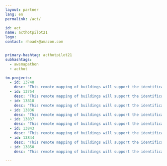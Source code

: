 ```yaml
---
layout: partner
lang: en
permalink: /act/

id: act
name: acthotpilot21
logo: 
contact: rhoadk@amazon.com


primary-hashtag: acthotpilot21
subhashtags:
  - awsmapathon
  - acthot

tm-projects:
  - id: 13748
    desc: "This remote mapping of buildings will support the identification and characterization of settlements, as well as the implementation of planned activities and largely the generation of data for humanitarian activities."
  - id: 13754
    desc: "This remote mapping of buildings will support the identification and characterization of settlements, as well as the implementation of planned activities and largely the generation of data for humanitarian activities."
  - id: 13818
    desc: "This remote mapping of buildings will support the identification and characterization of settlements, as well as the implementation of planned activities and largely the generation of data for humanitarian activities."
  - id: 13836
    desc: "This remote mapping of buildings will support the identification and characterization of settlements, as well as the implementation of planned activities and largely the generation of data for humanitarian activities."
  - id: 13837
    desc: "This remote mapping of buildings will support the identification and characterization of settlements, as well as the implementation of planned activities and largely the generation of data for humanitarian activities."
  - id: 13843
    desc: "This remote mapping of buildings will support the identification and characterization of settlements, as well as the implementation of planned activities and largely the generation of data for humanitarian activities."
  - id: 13844
    desc: "This remote mapping of buildings will support the identification and characterization of settlements, as well as the implementation of planned activities and largely the generation of data for humanitarian activities."
  - id: 13850
    desc: "This remote mapping of buildings will support the identification and characterization of settlements, as well as the implementation of planned activities and largely the generation of data for humanitarian activities."
    
---
```

